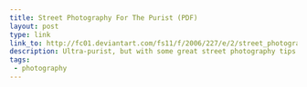 ```yaml
---
title: Street Photography For The Purist (PDF)
layout: post
type: link
link_to: http://fc01.deviantart.com/fs11/f/2006/227/e/2/street_photography_for_the_purist.pdf
description: Ultra-purist, but with some great street photography tips.
tags:
 - photography
---
```

&nbsp;